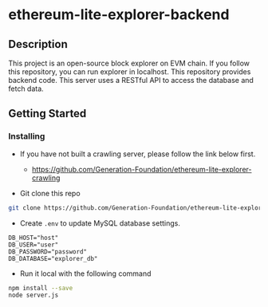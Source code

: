 # ethereum-lite-explorer-backend

## Description

This project is an open-source block explorer on EVM chain. If you follow this repository, you can run explorer in localhost. This repository provides backend code. This server uses a RESTful API to access the database and fetch data.

## Getting Started

### Installing

- If you have not built a crawling server, please follow the link below first.

  - <https://github.com/Generation-Foundation/ethereum-lite-explorer-crawling>

- Git clone this repo

```bash
git clone https://github.com/Generation-Foundation/ethereum-lite-explorer-back.git
```

- Create `.env` to update MySQL database settings.

```env
DB_HOST="host"
DB_USER="user"
DB_PASSWORD="password"
DB_DATABASE="explorer_db"
```

- Run it local with the following command

```bash
npm install --save
node server.js
```
